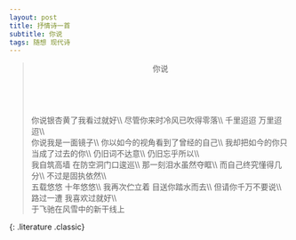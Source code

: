 ```yaml
---
layout: post
title: 抒情诗一首
subtitle: 你说
tags: 随想 现代诗 
---
```


> <header>你说</header>
> <br>
> 你说银杏黄了我看过就好\\
> 尽管你来时冷风已吹得零落\\
> 千里迢迢 万里迢迢\\
> <br>
> 你说我是一面镜子\\
> 你以如今的视角看到了曾经的自己\\
> 我却把如今的你只当成了过去的你\\
> 仍旧词不达意\\
> 仍旧忘乎所以\\
> <br>
> 我自筑高墙 在防空洞门口逡巡\\
> 那一刻泪水虽然夺眶\\
> 而自己终究懂得几分\\
> 不过是固执依然\\
> <br>
> 五载悠悠 十年悠悠\\
> 我再次伫立着 目送你踏水而去\\
> 但请你千万不要说\\
> 路过一遭 我喜欢过就好\\
> <br>
> <footer>于飞驰在风雪中的新干线上</footer>
{: .literature .classic}

